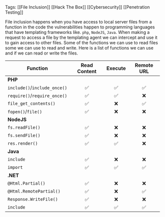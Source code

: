 Tags: [[File Inclusion]] [[Hack The Box]] [[Cybersecurity]] [[Penetration Testing]]

File inclusion happens when you have access to local server files from a function in the code the vulnerabilities happen to programming languages that have templating frameworks like. `php`, `NodeJS`, `Java`. 
When making a request to access a file by the templating agent we can intercept and use it to gain access to other files. Some of the functions we can use to read files some we can use to read and write. Here is a list of functions we can use and if we can read or write the files. 

|**Function**|**Read Content**|**Execute**|**Remote URL**|
|---|:-:|:-:|:-:|
|**PHP**||||
|`include()`/`include_once()`|✅|✅|✅|
|`require()`/`require_once()`|✅|✅|❌|
|`file_get_contents()`|✅|❌|✅|
|`fopen()`/`file()`|✅|❌|❌|
|**NodeJS**||||
|`fs.readFile()`|✅|❌|❌|
|`fs.sendFile()`|✅|❌|❌|
|`res.render()`|✅|✅|❌|
|**Java**||||
|`include`|✅|❌|❌|
|`import`|✅|✅|✅|
|**.NET**||||
|`@Html.Partial()`|✅|❌|❌|
|`@Html.RemotePartial()`|✅|❌|✅|
|`Response.WriteFile()`|✅|❌|❌|
|`include`|✅|✅|✅|
